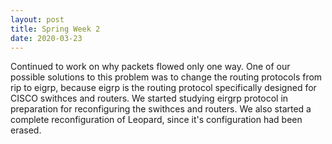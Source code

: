 ```yaml
---
layout: post
title: Spring Week 2
date: 2020-03-23
---
```

Continued to work on why packets flowed only one way. One of our possible solutions to this problem was to change the routing protocols from rip to eigrp, because eigrp is the routing protocol specifically designed for CISCO swithces and routers. We started studying eirgrp protocol in preparation for reconfiguring the swithces and routers. We also started a complete reconfiguration of Leopard, since it's configuration had been erased.